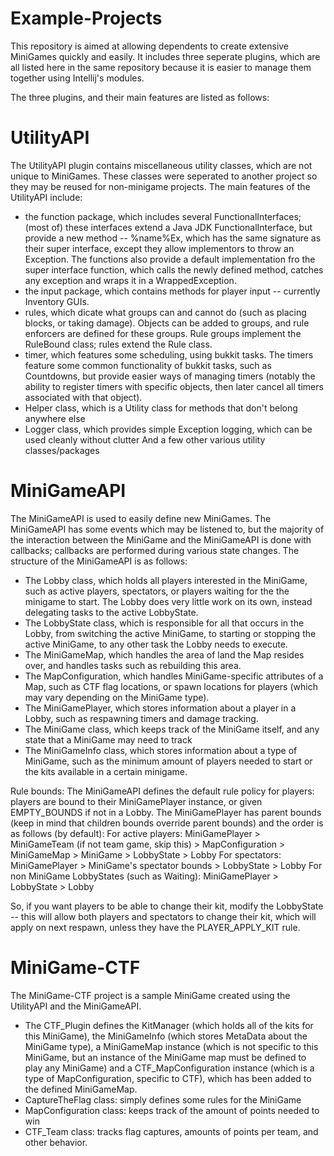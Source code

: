 # Example-Projects
This repository is aimed at allowing dependents to create extensive MiniGames quickly and easily. It includes three seperate plugins, which are all listed here in the same repository because it is easier to manage them together using Intellij's modules.

The three plugins, and their main features are listed as follows:

# UtilityAPI
The UtilityAPI plugin contains miscellaneous utility classes, which are not unique to MiniGames. These classes were seperated to another project so they may be reused for non-minigame projects. The main features of the UtilityAPI include:
 - the function package, which includes several FunctionalInterfaces; (most of) these interfaces extend a Java JDK FunctionalInterface, but provide a new method -- %name%Ex, which has the same signature as their super interface, except they allow implementors to throw an Exception. The functions also provide a default implementation fro the super interface function, which calls the newly defined method, catches any exception and wraps it in a WrappedException.
 - the input package, which contains methods for player input -- currently Inventory GUIs.
 - rules, which dicate what groups can and cannot do (such as placing blocks, or taking damage). Objects can be added to groups, and rule enforcers are defined for these groups. Rule groups implement the RuleBound class; rules extend the Rule class.
 - timer, which features some scheduling, using bukkit tasks. The timers feature some common functionality of bukkit tasks, such as Countdowns, but provide easier ways of managing timers (notably the ability to register timers with specific objects, then later cancel all timers associated with that object).
 - Helper class, which is a Utility class for methods that don't belong anywhere else
 - Logger class, which provides simple Exception logging, which can be used cleanly without clutter
 And a few other various utility classes/packages
 
 # MiniGameAPI
 The MiniGameAPI is used to easily define new MiniGames. The MiniGameAPI has some events which may be listened to, but the majority of the interaction between the MiniGame and the MiniGameAPI is done with callbacks; callbacks are performed during various state changes.
 The structure of the MiniGameAPI is as follows:
 - The Lobby class, which holds all players interested in the MiniGame, such as active players, spectators, or players waiting for the the minigame to start. The Lobby does very little work on its own, instead delegating tasks to the active LobbyState.
 - The LobbyState class, which is responsible for all that occurs in the Lobby, from switching the active MiniGame, to starting or stopping the active MiniGame, to any other task the Lobby needs to execute.
 - The MiniGameMap, which handles the area of land the Map resides over, and handles tasks such as rebuilding this area.
 - The MapConfiguration, which handles MiniGame-specific attributes of a Map, such as CTF flag locations, or spawn locations for players (which may vary depending on the MiniGame type).
 - The MiniGamePlayer, which stores information about a player in a Lobby, such as respawning timers and damage tracking.
 - The MiniGame class, which keeps track of the MiniGame itself, and any state that a MiniGame may need to track
 - The MiniGameInfo class, which stores information about a type of MiniGame, such as the minimum amount of players needed to start or the kits available in a certain minigame.
 
 Rule bounds:
 The MiniGameAPI defines the default rule policy for players: players are bound to their MiniGamePlayer instance, or given EMPTY_BOUNDS if not in a Lobby.
 The MiniGamePlayer has parent bounds (keep in mind that children bounds override parent bounds) and the order is as follows (by default):
 For active players:
 MiniGamePlayer > MiniGameTeam (if not team game, skip this) > MapConfiguration > MiniGameMap > MiniGame > LobbyState > Lobby
 For spectators:
 MiniGamePlayer > MiniGame's spectator bounds > LobbyState > Lobby
 For non MiniGame LobbyStates (such as Waiting):
 MiniGamePlayer > LobbyState > Lobby
 
 So, if you want players to be able to change their kit, modify the LobbyState -- this will allow both players and spectators to change their kit, which will apply on next respawn, unless they have the PLAYER_APPLY_KIT rule.
 
 # MiniGame-CTF
 The MiniGame-CTF project is a sample MiniGame created using the UtilityAPI and the MiniGameAPI.
 - The CTF_Plugin defines the KitManager (which holds all of the kits for this MiniGame), the MiniGameInfo (which stores MetaData about the MiniGame type), a MiniGameMap instance (which is not specific to this MiniGame, but an instance of the MiniGame map must be defined to play any MiniGame) and a CTF_MapConfiguration instance (which is a type of MapConfiguration, specific to CTF), which has been added to the defined MiniGameMap.
- CaptureTheFlag class: simply defines some rules for the MiniGame
- MapConfiguration class: keeps track of the amount of points needed to win
- CTF_Team class: tracks flag captures, amounts of points per team, and other behavior.
